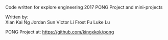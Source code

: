 Code written for explore engineering 2017 
PONG Project
and mini-projects

Written by:  
Xian Kai Ng
Jordan Sun
Victor Li
Frost Fu
Luke Lu

PONG Project at: https://github.com/kingxkok/pong
